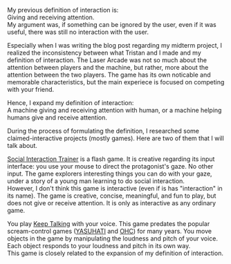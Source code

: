 My previous definition of interaction is:  
Giving and receiving attention.  
My argument was, if something can be ignored by the user, even if it was useful, there was still no interaction with the user.  

Especially when I was writing the blog post regarding my midterm project, I realized the inconsistency between what Tristan and I made and my definition of interaction. The Laser Arcade was not so much about the attention between players and the machine, but rather, more about the attention between the two players. The game has its own noticable and memorable characteristics, but the main experiece is focused on competing with your friend.  

Hence, I expand my definition of interaction:  
A machine giving and receiving attention with human, or a machine helping humans give and receive attention.  

During the process of formulating the definition, I researched some claimed-interactive projects (mostly games). Here are two of them that I will talk about.  

[Social Interaction Trainer](https://googumproduce.itch.io/sit) is a flash game. It is creative regarding its input interface: you use your mouse to direct the protagonist's gaze. No other input. The game explorers interesting things you can do with your gaze, under a story of a young man learning to do social interaction.  
However, I don't think this game is interactive (even if is has "interaction" in its name). The game is creative, concise, meaningful, and fun to play, but does not give or receive attention. It is only as interactive as any ordinary game.  

You play [Keep Talking](http://www.rrrrthats5rs.com/games/keep-talking/) with your voice. This game predates the popular scream-control games ([YASUHATI](https://play.google.com/store/apps/details?id=jp.ne.freem.YASUHATI) and [OHC](https://baddreams.itch.io/onehandclapping)) for many years. You move objects in the game by manipulating the loudness and pitch of your voice. Each object responds to your loudness and pitch in its own way.  
This game is closely related to the expansion of my definition of interaction. 